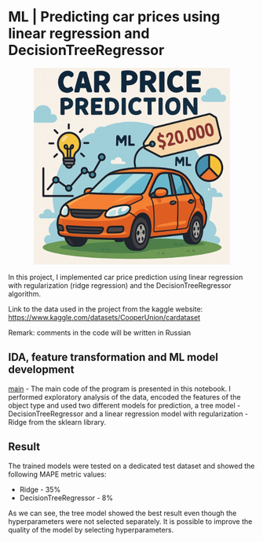# ML | Predicting car prices using linear regression and DecisionTreeRegressor

<p align="center">
  <img src="images_to_report\car.jpg" width="400">
</p>


In this project, I implemented car price prediction using linear regression with regularization (ridge regression) and the DecisionTreeRegressor algorithm.

Link to the data used in the project from the kaggle website: https://www.kaggle.com/datasets/CooperUnion/cardataset

Remark: comments in the code will be written in Russian

## IDA, feature transformation and ML model development
[main](main.ipynb) - The main code of the program is presented in this notebook. I performed exploratory analysis of the data, encoded the features of the object type and used two different models for prediction, a tree model - DecisionTreeRegressor and a linear regression model with regularization - Ridge from the sklearn library.

## Result
The trained models were tested on a dedicated test dataset and showed the following MAPE metric values:
- Ridge - 35%
- DecisionTreeRegressor - 8%

As we can see, the tree model showed the best result even though the hyperparameters were not selected separately. It is possible to improve the quality of the model by selecting hyperparameters.

